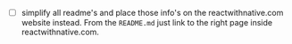 - [ ] simplify all readme's and place those info's on the reactwithnative.com website instead. From the `README.md` just link to the right page inside reactwithnative.com.